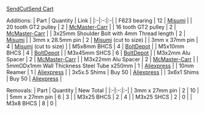 [SendCutSend Cart](https://cart.sendcutsend.com/qsqcrl6fotax)

Additions:
| Part | Quantity | Link |
|:-|:-:|:-|
| F623 bearing | 12 | [Misumi](https://us.misumi-ec.com/vona2/detail/221000528976/) |
| 20 tooth GT2 pulley | 2 | [McMaster-Carr](https://www.mcmaster.com/3684N12/) |
| 16 tooth GT2 pulley | 2 | [McMaster-Carr](https://www.mcmaster.com/3684N11/) |
| 3x25mm Shoulder Bolt with 4mm Thread length | 2 | [Misumi](https://us.misumi-ec.com/vona2/detail/223304079707/?HissuCode=ZR1695-303H) |
| 3mm x 28.5mm pin | 2 | [Misumi](https://us.misumi-ec.com/vona2/detail/110100140710/) (cut to size) |
| 3mm x 37mm pin | 4 | [Misumi](https://us.misumi-ec.com/vona2/detail/110100140710/) (cut to size) |
| M5x8mm BHCS | 4 | [BoltDepot](https://boltdepot.com/Product-Details?product=22786) |
| M5x10mm BHCS | 4 | [BoltDepot](https://boltdepot.com/Product-Details?product=22785) |
| M3x45mm SHCS | 6 | [BoltDepot](https://boltdepot.com/Product-Details?product=22478) |
| M3x2mm Alu Spacer | 2 | [McMaster-Carr](https://www.mcmaster.com/94669A212/) |
| M3x22mm Alu Spacer | 2 | [McMaster-Carr](https://www.mcmaster.com/94669A319/) |
| 5mmODx1mm Wall Thickness Steel Tube x250mm | 1 | [Aliexpress](https://www.aliexpress.us/item/4001197346556.html) |
| 10mm Reamer | 1 | [Aliexpress](https://www.aliexpress.com/item/1005003095896937.html) |
| 3x5x.5 Shims | Buy 50 | [Aliexpress](https://www.aliexpress.com/item/1005004445368257.html) |
| 3x6x1 Shims | Buy 50 | [Aliexpress](https://www.aliexpress.com/item/1005004445368257.html) |

Removals:
| Part | Quantity | New Total |
|:-|:-:|:-|
| 3mm x 27mm pin | 2 | 10 |
| 5mm x 27mm pin | 6 | 3 |
| M3x25 BHCS | 2 | 4 |
| M3x25 SHCS | 2 | 0 |
| M3x8 BHCS | 8 | 0 |